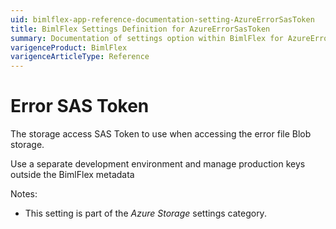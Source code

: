 ```yaml
---
uid: bimlflex-app-reference-documentation-setting-AzureErrorSasToken
title: BimlFlex Settings Definition for AzureErrorSasToken
summary: Documentation of settings option within BimlFlex for AzureErrorSasToken
varigenceProduct: BimlFlex
varigenceArticleType: Reference
---
```


# Error SAS Token

The storage access SAS Token to use when accessing the error file Blob storage.

Use a separate development environment and manage production keys outside the BimlFlex metadata

Notes:

* This setting is part of the *Azure Storage* settings category.

